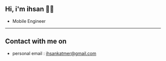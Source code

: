 <h2> Hi, i'm ihsan 👋✨ </h2>

- Mobile Engineer
<hr>

<h2> Contact with me on </h2>

<!-- <h3>Where to find me</h3>
<p><a href="https://github.com/thmsgbrt" target="_blank"><img alt="Github2" src="https://img.shields.io/badge/GitHub-%2312100E.svg?&style=for-the-badge&logo=Github&logoColor=white" /></a> -->

- personal email : ihsankatmer@gmail.com



<!---
- 👋 Hi, I’m ihsan
- 👀 I'm interested in building mobile applications built with React Native. 
Creating user-friendly, quality, robust, maintainable, and measurable mobile software is fundamental to my career as a Mobile Developer.

ihsanktmr/ihsanktmr is a ✨ special ✨ repository because its `README.md` (this file) appears on your GitHub profile.
You can click the Preview link to take a look at your changes.
--->
